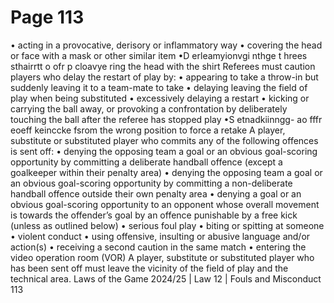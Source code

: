 # Page 113

• acting in a provocative, derisory or inflammatory way
• covering the head or face with a mask or other similar item
•D erleamyionvgi nthge t hrees sthairrtt o ofr p cloavye ring the head with the shirt
Referees must caution players who delay the restart of play by:
• appearing to take a throw-in but suddenly leaving it to a team-mate to take
• delaying leaving the field of play when being substituted
• excessively delaying a restart
• kicking or carrying the ball away, or provoking a confrontation by
deliberately touching the ball after the referee has stopped play
•S etnadkiinngg- ao fffr eoeff keinccke fsrom the wrong position to force a retake
A player, substitute or substituted player who commits any of the following
offences is sent off:
• denying the opposing team a goal or an obvious goal-scoring opportunity by
committing a deliberate handball offence (except a goalkeeper within their
penalty area)
• denying the opposing team a goal or an obvious goal-scoring opportunity by
committing a non-deliberate handball offence outside their own penalty area
• denying a goal or an obvious goal-scoring opportunity to an opponent whose
overall movement is towards the offender’s goal by an offence punishable by
a free kick (unless as outlined below)
• serious foul play
• biting or spitting at someone
• violent conduct
• using offensive, insulting or abusive language and/or action(s)
• receiving a second caution in the same match
• entering the video operation room (VOR)
A player, substitute or substituted player who has been sent off must leave the
vicinity of the field of play and the technical area.
Laws of the Game 2024/25 | Law 12 | Fouls and Misconduct 113

